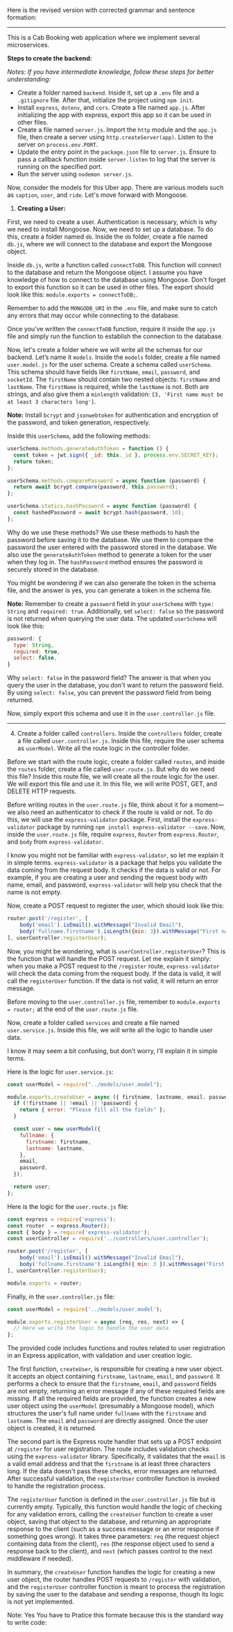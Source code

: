 Here is the revised version with corrected grammar and sentence formation:

---

This is a Cab Booking web application where we implement several microservices.

**Steps to create the backend:**

*Notes: If you have intermediate knowledge, follow these steps for better understanding:*

- Create a folder named `backend`. Inside it, set up a `.env` file and a `.gitignore` file. After that, initialize the project using `npm init`.
- Install `express`, `dotenv`, and `cors`. Create a file named `app.js`. After initializing the app with express, export this app so it can be used in other files.
- Create a file named `server.js`. Import the `http` module and the `app.js` file, then create a server using `http.createServer(app)`. Listen to the server on `process.env.PORT`.
- Update the entry point in the `package.json` file to `server.js`. Ensure to pass a callback function inside `server.listen` to log that the server is running on the specified port.
- Run the server using `nodemon server.js`.

Now, consider the models for this Uber app. There are various models such as `caption`, `user`, and `ride`. Let's move forward with Mongoose.

1) **Creating a User:**

First, we need to create a user. Authentication is necessary, which is why we need to install Mongoose. Now, we need to set up a database. To do this, create a folder named `db`. Inside the `db` folder, create a file named `db.js`, where we will connect to the database and export the Mongoose object.

Inside `db.js`, write a function called `connectToDB`. This function will connect to the database and return the Mongoose object. I assume you have knowledge of how to connect to the database using Mongoose. Don't forget to export this function so it can be used in other files. The export should look like this: `module.exports = connectToDB;`.

Remember to add the `MONGODB_URI` in the `.env` file, and make sure to catch any errors that may occur while connecting to the database.

Once you’ve written the `connectToDB` function, require it inside the `app.js` file and simply run the function to establish the connection to the database.

Now, let's create a folder where we will write all the schemas for our backend. Let’s name it `models`. Inside the `models` folder, create a file named `user.model.js` for the user schema. Create a schema called `userSchema`. This schema should have fields like `firstName`, `email`, `password`, and `socketId`. The `firstName` should contain two nested objects: `firstName` and `lastName`. The `firstName` is required, while the `lastName` is not. Both are strings, and also give them a `minlength` validation: `[3, 'First name must be at least 3 characters long']`.

**Note:** Install `bcrypt` and `jsonwebtoken` for authentication and encryption of the password, and token generation, respectively.

Inside this `userSchema`, add the following methods:

```javascript
userSchema.methods.generateAuthToken = function () {
  const token = jwt.sign({ _id: this._id }, process.env.SECRET_KEY);
  return token;
};

userSchema.methods.comparePassword = async function (password) {
  return await bcrypt.compare(password, this.password);
};

userSchema.statics.hashPassword = async function (password) {
  const hashedPassword = await bcrypt.hash(password, 10);
};
```

Why do we use these methods? We use these methods to hash the password before saving it to the database. We use them to compare the password the user entered with the password stored in the database. We also use the `generateAuthToken` method to generate a token for the user when they log in. The `hashPassword` method ensures the password is securely stored in the database.

You might be wondering if we can also generate the token in the schema file, and the answer is yes, you can generate a token in the schema file.

**Note:** Remember to create a `password` field in your `userSchema` with `type: String` and `required: true`. Additionally, set `select: false` so the password is not returned when querying the user data. The updated `userSchema` will look like this:

```javascript
password: {
  type: String,
  required: true,
  select: false,
}
```

Why `select: false` in the password field? The answer is that when you query the user in the database, you don't want to return the password field. By using `select: false`, you can prevent the password field from being returned.

Now, simply export this schema and use it in the `user.controller.js` file.

---

4) Create a folder called `controllers`. Inside the `controllers` folder, create a file called `user.controller.js`. Inside this file, require the user schema as `userModel`. Write all the route logic in the controller folder.

Before we start with the route logic, create a folder called `routes`, and inside the `routes` folder, create a file called `user.route.js`. But why do we need this file? Inside this route file, we will create all the route logic for the user. We will export this file and use it. In this file, we will write POST, GET, and DELETE HTTP requests. 

Before writing routes in the `user.route.js` file, think about it for a moment— we also need an authenticator to check if the route is valid or not. To do this, we will use the `express-validator` package. First, install the `express-validator` package by running `npm install express-validator --save`. Now, inside the `user.route.js` file, require `express`, `Router` from `express.Router`, and `body` from `express-validator`.

I know you might not be familiar with `express-validator`, so let me explain it in simple terms. `express-validator` is a package that helps you validate the data coming from the request body. It checks if the data is valid or not. For example, if you are creating a user and sending the request body with name, email, and password, `express-validator` will help you check that the name is not empty.

Now, create a POST request to register the user, which should look like this:

```javascript
router.post('/register', [
    body('email').isEmail().withMessage("Invalid Email"),
    body('fullname.firstname').isLength({min: 3}).withMessage("First name should be at least 3 characters long"),
], userController.registerUser);
```

Now, you might be wondering, what is `userController.registerUser`? This is the function that will handle the POST request. Let me explain it simply: when you make a POST request to the `/register` route, `express-validator` will check the data coming from the request body. If the data is valid, it will call the `registerUser` function. If the data is not valid, it will return an error message.

Before moving to the `user.controller.js` file, remember to `module.exports = router;` at the end of the `user.route.js` file.

Now, create a folder called `services` and create a file named `user.service.js`. Inside this file, we will write all the logic to handle user data.

I know it may seem a bit confusing, but don’t worry, I’ll explain it in simple terms.

Here is the logic for `user.service.js`:

```javascript
const userModel = require("../models/user.model");

module.exports.createUser = async ({ firstname, lastname, email, password }) => {
  if (!firstname || !email || !password) {
    return { error: "Please fill all the fields" };
  }

  const user = new userModel({
    fullname: {
      firstname: firstname,
      lastname: lastname,
    },
    email,
    password,
  });

  return user;
};
```

Here is the logic for the `user.route.js` file:

```javascript
const express = require('express');
const router  = express.Router();
const { body } = require('express-validator');
const userController = require('../controllers/user.controller');

router.post('/register', [
    body('email').isEmail().withMessage("Invalid Email"),
    body('fullname.firstname').isLength({ min: 3 }).withMessage("First name should be at least 3 characters long"),
], userController.registerUser);

module.exports = router;
```

Finally, in the `user.controller.js` file:

```javascript
const userModel = require('../models/user.model');

module.exports.registerUser = async (req, res, next) => {
  // Here we write the logic to handle the user data
};
```
The provided code includes functions and routes related to user registration in an Express application, with validation and user creation logic.

The first function, `createUser`, is responsible for creating a new user object. It accepts an object containing `firstname`, `lastname`, `email`, and `password`. It performs a check to ensure that the `firstname`, `email`, and `password` fields are not empty, returning an error message if any of these required fields are missing. If all the required fields are provided, the function creates a new user object using the `userModel` (presumably a Mongoose model), which structures the user's full name under `fullname` with the `firstname` and `lastname`. The `email` and `password` are directly assigned. Once the user object is created, it is returned.

The second part is the Express route handler that sets up a POST endpoint at `/register` for user registration. The route includes validation checks using the `express-validator` library. Specifically, it validates that the `email` is a valid email address and that the `firstname` is at least three characters long. If the data doesn't pass these checks, error messages are returned. After successful validation, the `registerUser` controller function is invoked to handle the registration process.

The `registerUser` function is defined in the `user.controller.js` file but is currently empty. Typically, this function would handle the logic of checking for any validation errors, calling the `createUser` function to create a user object, saving that object to the database, and returning an appropriate response to the client (such as a success message or an error response if something goes wrong). It takes three parameters: `req` (the request object containing data from the client), `res` (the response object used to send a response back to the client), and `next` (which passes control to the next middleware if needed).

In summary, the `createUser` function handles the logic for creating a new user object, the router handles POST requests to `/register` with validation, and the `registerUser` controller function is meant to process the registration by saving the user to the database and sending a response, though its logic is not yet implemented.

Note: Yes You have to Pratice this formate because this is the standard way to write code:

